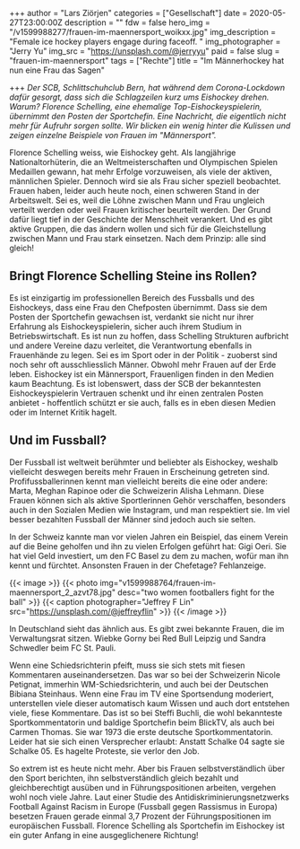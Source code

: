 +++
author = "Lars Ziörjen"
categories = ["Gesellschaft"]
date = 2020-05-27T23:00:00Z
description = ""
fdw = false
hero_img = "/v1599988277/frauen-im-maennersport_woikxx.jpg"
img_description = "Female ice hockey players engage during faceoff. "
img_photographer = "Jerry Yu"
img_src = "https://unsplash.com/@jerryyu"
paid = false
slug = "frauen-im-maennersport"
tags = ["Rechte"]
title = "Im Männerhockey hat nun eine Frau das Sagen"

+++
_Der SCB, Schlittschuhclub Bern, hat während dem Corona-Lockdown dafür gesorgt, dass sich die Schlagzeilen kurz ums Eishockey drehen. Warum? Florence Schelling, eine ehemalige Top-Eishockeyspielerin, übernimmt den Posten der Sportchefin. Eine Nachricht, die eigentlich nicht mehr für Aufruhr sorgen sollte. Wir blicken ein wenig hinter die Kulissen und zeigen einzelne Beispiele von Frauen im "Männersport"._

Florence Schelling weiss, wie Eishockey geht. Als langjährige Nationaltorhüterin, die an Weltmeisterschaften und Olympischen Spielen Medaillen gewann, hat mehr Erfolge vorzuweisen, als viele der aktiven, männlichen Spieler. Dennoch wird sie als Frau sicher speziell beobachtet. Frauen haben, leider auch heute noch, einen schweren Stand in der Arbeitswelt. Sei es, weil die Löhne zwischen Mann und Frau ungleich verteilt werden oder weil Frauen kritischer beurteilt werden. Der Grund dafür liegt tief in der Geschichte der Menschheit verankert. Und es gibt aktive Gruppen, die das ändern wollen und sich für die Gleichstellung zwischen Mann und Frau stark einsetzen. Nach dem Prinzip: alle sind gleich!

## ​Bringt Florence Schelling Steine ins Rollen?

Es ist einzigartig im professionellen Bereich des Fussballs und des Eishockeys, dass eine Frau den Chefposten übernimmt. Dass sie dem Posten der Sportchefin gewachsen ist, verdankt sie nicht nur ihrer Erfahrung als Eishockeyspielerin, sicher auch ihrem Studium in Betriebswirtschaft. Es ist nun zu hoffen, dass Schelling Strukturen aufbricht und andere Vereine dazu verleitet, die Verantwortung ebenfalls in Frauenhände zu legen. Sei es im Sport oder in der Politik - zuoberst sind noch sehr oft ausschliesslich Männer. Obwohl mehr Frauen auf der Erde leben. Eishockey ist ein Männersport, Frauenligen finden in den Medien kaum Beachtung. Es ist lobenswert, dass der SCB der bekanntesten Eishockeyspielerin Vertrauen schenkt und ihr einen zentralen Posten anbietet - hoffentlich schützt er sie auch, falls es in eben diesen Medien oder im Internet Kritik hagelt.

## Und im Fussball? ​

Der Fussball ist weltweit berühmter und beliebter als Eishockey, weshalb vielleicht deswegen bereits mehr Frauen in Erscheinung getreten sind. Profifussballerinnen kennt man vielleicht bereits die eine oder andere: Marta, Meghan Rapinoe oder die Schweizerin Alisha Lehmann. Diese Frauen können sich als aktive Sportlerinnen Gehör verschaffen, besonders auch in den Sozialen Medien wie Instagram, und man respektiert sie. Im viel besser bezahlten Fussball der Männer sind jedoch auch sie selten.

​In der Schweiz kannte man vor vielen Jahren ein Beispiel, das einem Verein auf die Beine geholfen und ihn zu vielen Erfolgen geführt hat: Gigi Oeri. Sie hat viel Geld investiert, um den FC Basel zu dem zu machen, wofür man ihn kennt und fürchtet. Ansonsten Frauen in der Chefetage? Fehlanzeige.

{{< image >}} {{< photo img="v1599988764/frauen-im-maennersport_2_azvt78.jpg" desc="two women footballers fight for the ball" >}} {{< caption photographer="Jeffrey F Lin" src="https://unsplash.com/@jeffreyflin" >}} {{< /image >}}

In Deutschland sieht das ähnlich aus. Es gibt zwei bekannte Frauen, die im Verwaltungsrat sitzen. Wiebke Gorny bei Red Bull Leipzig und Sandra Schwedler beim FC St. Pauli.

Wenn eine Schiedsrichterin pfeift, muss sie sich stets mit fiesen Kommentaren auseinandersetzen. Das war so bei der Schweizerin Nicole Petignat, immerhin WM-Schiedsrichterin, und auch bei der Deutschen Bibiana Steinhaus. Wenn eine Frau im TV eine Sportsendung moderiert, unterstellen viele dieser automatisch kaum Wissen und auch dort entstehen viele, fiese Kommentare. Das ist so bei Steffi Buchli, die wohl bekannteste Sportkommentatorin und baldige Sportchefin beim BlickTV, als auch bei Carmen Thomas. Sie war 1973 die erste deutsche Sportkommentatorin. Leider hat sie sich einen Versprecher erlaubt: Anstatt Schalke 04 sagte sie Schalke 05. Es hagelte Proteste, sie verlor den Job.

So extrem ist es heute nicht mehr. Aber bis Frauen selbstverständlich über den Sport berichten, ihn selbstverständlich gleich bezahlt und gleichberechtigt ausüben und in Führungspositionen arbeiten, vergehen wohl noch viele Jahre. Laut einer Studie des Antidiskriminierungsnetzwerks Football Against Racism in Europe (Fussball gegen Rassismus in Europa) besetzen Frauen gerade einmal 3,7 Prozent der Führungspositionen im europäischen Fussball. Florence Schelling als Sportchefin im Eishockey ist ein guter Anfang in eine ausgeglichenere Richtung!